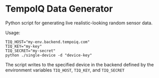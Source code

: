 TempoIQ Data Generator
======================

Python script for generating live realistic-looking random sensor data.

Usage:

    TIQ_HOST="my-env.backend.tempoiq.com"
    TIQ_KEY="my-key"
    TIQ_SECRET="my-secret"
    python ./single-device -d "device-key"

The script writes to the specified device in the backend defined
by the environment variables `TIQ_HOST`, `TIQ_KEY`, and `TIQ_SECRET`